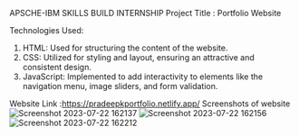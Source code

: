 APSCHE-IBM SKILLS BUILD INTERNSHIP
Project Title : Portfolio Website

Technologies Used:
1. HTML: Used for structuring the content of the website.
2. CSS: Utilized for styling and layout, ensuring an attractive and consistent design.
3. JavaScript: Implemented to add interactivity to elements like the navigation menu, image sliders, and form validation.

Website Link :https://pradeepkportfolio.netlify.app/
Screenshots of website
![Screenshot 2023-07-22 162137](https://github.com/Pradeepkumar536/portfolio.github.io/assets/139776622/88dd3041-661b-44da-bb2f-c1e685624ae6)
![Screenshot 2023-07-22 162156](https://github.com/Pradeepkumar536/portfolio.github.io/assets/139776622/48b9e801-5fc2-4cbe-9354-3f17eb1e945d)
![Screenshot 2023-07-22 162212](https://github.com/Pradeepkumar536/portfolio.github.io/assets/139776622/531bad61-953f-4c6d-9ee3-021f76accce9)
